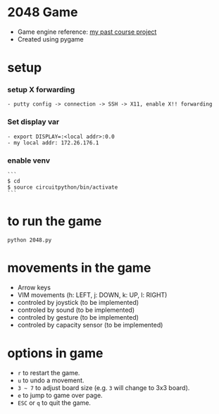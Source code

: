
# 2048 Game
- Game engine reference: [my past course project](https://github.com/ethanh6/Adversarial_Search_2048_Game)
- Created using pygame

# setup
### setup X forwarding
	- putty config -> connection -> SSH -> X11, enable X!! forwarding
### Set display var
	- export DISPLAY=:<local addr>:0.0
	- my local addr: 172.26.176.1
### enable venv
	```
	$ cd
	$ source circuitpython/bin/activate
	```

# to run the game
```python 2048.py```

# movements in the game
- Arrow keys
- VIM movements (h: LEFT, j: DOWN, k: UP, l: RIGHT)
- controled by joystick (to be implemented)
- controled by sound (to be implemented)
- controled by gesture (to be implemented)
- controled by capacity sensor (to be implemented)

# options in game
- `r` to restart the game.
- `u` to undo a movement.
- `3 ~ 7` to adjust board size (e.g. `3` will change to 3x3 board).
- `e` to jump to game over page.
- `ESC` or `q` to quit the game.